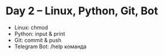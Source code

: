 # Day 2 – Linux, Python, Git, Bot
- Linux: chmod
- Python: input & print
- Git: commit & push
- Telegram Bot: /help команда
